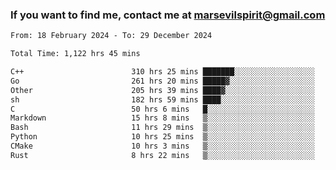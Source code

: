 ### If you want to find me, contact me at marsevilspirit@gmail.com

<!--
**marsevilspirit/marsevilspirit** is a ✨ _special_ ✨ repository because its `README.md` (this file) appears on your GitHub profile.

Here are some ideas to get you started:

- 🔭 I’m currently working on ...
- 🌱 I’m currently learning ...
- 👯 I’m looking to collaborate on ...
- 🤔 I’m looking for help with ...
- 💬 Ask me about ...
- 📫 How to reach me: ...
- 😄 Pronouns: ...
- ⚡ Fun fact: ...
-->
<!--START_SECTION:waka-->

```txt
From: 18 February 2024 - To: 29 December 2024

Total Time: 1,122 hrs 45 mins

C++                        310 hrs 25 mins ███████░░░░░░░░░░░░░░░░░░   27.65 %
Go                         261 hrs 20 mins █████▓░░░░░░░░░░░░░░░░░░░   23.28 %
Other                      205 hrs 39 mins ████▓░░░░░░░░░░░░░░░░░░░░   18.32 %
sh                         182 hrs 59 mins ████░░░░░░░░░░░░░░░░░░░░░   16.30 %
C                          50 hrs 6 mins   █░░░░░░░░░░░░░░░░░░░░░░░░   04.46 %
Markdown                   15 hrs 8 mins   ▒░░░░░░░░░░░░░░░░░░░░░░░░   01.35 %
Bash                       11 hrs 29 mins  ▒░░░░░░░░░░░░░░░░░░░░░░░░   01.02 %
Python                     10 hrs 25 mins  ▒░░░░░░░░░░░░░░░░░░░░░░░░   00.93 %
CMake                      10 hrs 3 mins   ▒░░░░░░░░░░░░░░░░░░░░░░░░   00.90 %
Rust                       8 hrs 22 mins   ▒░░░░░░░░░░░░░░░░░░░░░░░░   00.75 %
```

<!--END_SECTION:waka-->
